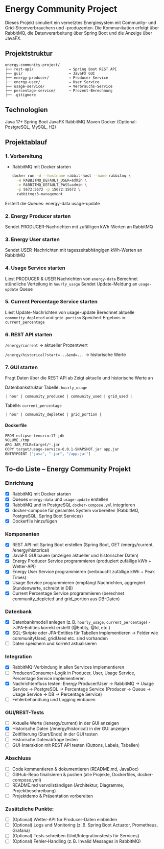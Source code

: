 # Energy Community Project

Dieses Projekt simuliert ein vernetztes Energiesystem mit Community- und Grid-Stromverbrauchern und -produzenten. 
Die Kommunikation erfolgt über RabbitMQ, die Datenverarbeitung über Spring Boot und die Anzeige über JavaFX.

## Projektstruktur
```
energy-community-project/
├── rest-api/                → Spring Boot REST API
├── gui/                     → JavaFX GUI
├── energy-producer/         → Producer Service
├── energy-user/             → User Service
├── usage-service/           → Verbrauchs-Service
├── percentage-service/      → Prozent-Berechnung
├── .gitignore

```

## Technologien
Java 17+
Spring Boot
JavaFX
RabbitMQ
Maven
Docker
(Optional: PostgreSQL, MySQL, H2)

## Projektablauf

### 1. Vorbereitung
- RabbitMQ mit Docker starten  
  ```bash
  docker run -d --hostname rabbit-host --name rabbitmq \
    -e RABBITMQ_DEFAULT_USER=admin \
    -e RABBITMQ_DEFAULT_PASS=admin \
    -p 5672:5672 -p 15672:15672 \
    rabbitmq:3-management
  
Erstellt die Queues:
energy-data
usage-update

### 2. Energy Producer starten
Sendet PRODUCER-Nachrichten mit zufälligen kWh-Werten an RabbitMQ

### 3. Energy User starten
Sendet USER-Nachrichten mit tageszeitabhängigen kWh-Werten an RabbitMQ

### 4. Usage Service starten
Liest PRODUCER & USER Nachrichten von `energy-data`
Berechnet stündliche Verteilung in `hourly_usage`
Sendet Update-Meldung an `usage-update` Queue

### 5. Current Percentage Service starten
Liest Update-Nachrichten von usage-update
Berechnet aktuelle `community_depleted` und `grid_portion`
Speichert Ergebnis in `current_percentage`

### 6. REST API starten
`/energy/current` → aktueller Prozentwert

`/energy/historical?start=...&end=...` → historische Werte

### 7. GUI starten
Fragt Daten über die REST API ab
Zeigt aktuelle und historische Werte an

Datenbankstruktur
Tabelle: `hourly_usage`
```
| hour | community_produced | community_used | grid_used |
```
Tabelle: `current_percentage`
```
| hour | community_depleted | grid_portion |
```

#### Dockerfile
```bash
FROM eclipse-temurin:17-jdk
VOLUME /tmp
ARG JAR_FILE=target/*.jar
COPY target/usage-service-0.0.1-SNAPSHOT.jar app.jar
ENTRYPOINT ["java", "-jar", "/app.jar"]
```

## To-do Liste – Energy Community Projekt

### Einrichtung
- [x] RabbitMQ mit Docker starten
- [x] Queues `energy-data` und `usage-update` erstellen
- [x] RabbitMQ  und in PostgreSQL `docker-compose.yml` integrieren
- [x] docker-compose für gesamtes System vorbereiten (RabbitMQ, PostgreSQL, Spring Boot Services)
- [x] Dockerfile hinzufügen

### Komponenten
- [x] REST API mit Spring Boot erstellen  (Spring Boot, GET /energy/current, /energy/historical)
- [x] JavaFX GUI bauen  (anzeigen aktueller und historischer Daten)
- [x] Energy Producer Service programmieren (produziert zufällige kWh + Wetter-API)
- [x] Energy User Service programmieren (verbraucht zufällige kWh + Peak Times)
- [x] Usage Service programmieren  (empfängt Nachrichten, aggregiert Stundenwerte, schreibt in DB)
- [x] Current Percentage Service programmieren (berechnet community_depleted und grid_portion aus DB-Daten)

### Datenbank
- [x] Datenbankmodell anlegen (z. B. `hourly_usage`, `current_percentage`) ->JPA-Entities korrekt erstellt (@Entity, @Id, etc.)
- [x] SQL-Skripte oder JPA-Entities für Tabellen implementieren -> Felder wie communityUsed, gridUsed etc. sind vorhanden
- [ ] Daten speichern und korrekt aktualisieren

### Integration
- [x] RabbitMQ-Verbindung in allen Services implementieren
- [ ] Producer/Consumer-Logik in Producer, User, Usage Service, Percentage Service implementieren
- [x] Nachrichtenfluss testen: Energy Producer/User → RabbitMQ → Usage Service → PostgreSQL → Percentage Service (Producer → Queue → Usage Service → DB → Percentage Service)
- [ ] Fehlerbehandlung und Logging einbauen

### GUI/REST-Tests
- [ ] Aktuelle Werte (/energy/current) in der GUI anzeigen
- [x] Historische Daten (/energy/historical) in der GUI anzeigen
- [ ] Zeitfilterung (Start/Ende) in der GUI testen
- [ ] Historische Datenabfrage testen
- [ ] GUI-Interaktion mit REST API testen (Buttons, Labels, Tabellen)

### Abschluss
- [ ] Code kommentieren & dokumentieren  (README.md, JavaDoc)
- [ ]  GitHub-Repo finalisieren & pushen (alle Projekte, Dockerfiles, docker-compose.yml)
- [ ] README.md vervollständigen  (Architektur, Diagramme, Projektbeschreibung)
- [ ] Projektdemo & Präsentation vorbereiten
### Zusätzliche Punkte:
- [ ] (Optional) Wetter-API für Producer-Daten einbinden
- [ ] (Optional) Logs und Monitoring (z. B. Spring Boot Actuator, Prometheus, Grafana)
- [ ] (Optional) Tests schreiben (Unit/Integrationstests für Services)
- [ ] (Optional) Fehler-Handling (z. B. Invalid Messages in RabbitMQ)
